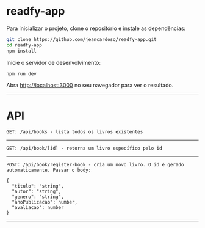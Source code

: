 # readfy-app

Para inicializar o projeto, clone o repositório e instale as dependências:

```bash
git clone https://github.com/jeancardoso/readfy-app.git
cd readfy-app
npm install
```

Inicie o servidor de desenvolvimento:

```bash
npm run dev
```

Abra [http://localhost:3000](http://localhost:3000) no seu navegador para ver o resultado.


---

# API

```GET: /api/books - lista todos os livros existentes```

---

```GET: /api/book/[id] - retorna um livro específico pelo id```

--- 

```POST: /api/book/register-book - cria um novo livro. O id é gerado automaticamente. Passar o body: ```

```
{
  "titulo": "string",
  "autor": "string",
  "genero": "string",
  "anoPublicacao": number,
  "avaliacao": number
}
```
--- 
